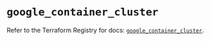 # `google_container_cluster`

Refer to the Terraform Registry for docs: [`google_container_cluster`](https://registry.terraform.io/providers/hashicorp/google/6.21.0/docs/resources/container_cluster).
